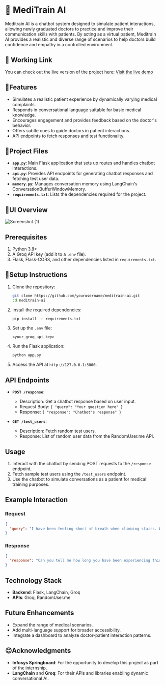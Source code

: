 # 🌟 MediTrain AI

Meditrain AI is a chatbot system designed to simulate patient interactions, allowing newly graduated doctors to practice and improve their communication skills with patients. By acting as a virtual patient, Meditrain AI provides a realistic and diverse range of scenarios to help doctors build confidence and empathy in a controlled environment.

## 🤖 Working Link
You can check out the live version of the project here: [Visit the live demo](https://meditrain-ai-1-zl6y.onrender.com)

## 🌟Features

- Simulates a realistic patient experience by dynamically varying medical complaints.
- Responds in conversational language suitable for basic medical knowledge.
- Encourages engagement and provides feedback based on the doctor's behavior.
- Offers subtle cues to guide doctors in patient interactions.
- API endpoints to fetch responses and test functionality.

## 📂Project Files

- **`app.py`**: Main Flask application that sets up routes and handles chatbot interactions.
- **`api.py`**: Provides API endpoints for generating chatbot responses and fetching test user data.
- **`memory.py`**: Manages conversation memory using LangChain's ConversationBufferWindowMemory.
- **`requirements.txt`**: Lists the dependencies required for the project.
  
## 🌟UI Overview

![Screenshot (1)](https://github.com/user-attachments/assets/9affb71e-db82-48d0-b28e-41178ca5b0e1)

## Prerequisites

1. Python 3.8+
2. A Groq API key (add it to a `.env` file).
3. Flask, Flask-CORS, and other dependencies listed in `requirements.txt`.

## 📌Setup Instructions

1. Clone the repository:
   ```bash
   git clone https://github.com/yourusername/meditrain-ai.git
   cd meditrain-ai
   ```

2. Install the required dependencies:
   ```bash
   pip install -r requirements.txt
   ```

3. Set up the `.env` file:
   ```plaintext
   <your_groq_api_key>
   ```

4. Run the Flask application:
   ```bash
   python app.py
   ```

5. Access the API at `http://127.0.0.1:5000`.

## API Endpoints

- **`POST /response`**:
  - Description: Get a chatbot response based on user input.
  - Request Body: `{ "query": "Your question here" }`
  - Response: `{ "response": "Chatbot's response" }`

- **`GET /test_users`**:
  - Description: Fetch random test users.
  - Response: List of random user data from the RandomUser.me API.

## Usage

1. Interact with the chatbot by sending POST requests to the `/response` endpoint.
2. Fetch sample test users using the `/test_users` endpoint.
3. Use the chatbot to simulate conversations as a patient for medical training purposes.

## Example Interaction

### Request
```json
{
  "query": "I have been feeling short of breath when climbing stairs. What could it be?"
}
```

### Response
```json
{
  "response": "Can you tell me how long you have been experiencing this and if anything seems to make it better or worse?"
}
```

## Technology Stack

- **Backend**: Flask, LangChain, Groq
- **APIs**: Groq, RandomUser.me

## Future Enhancements

- Expand the range of medical scenarios.
- Add multi-language support for broader accessibility.
- Integrate a dashboard to analyze doctor-patient interaction patterns.

## 😊Acknowledgments

- **Infosys Springboard**: For the opportunity to develop this project as part of the internship.
- **LangChain** and **Groq**: For their APIs and libraries enabling dynamic conversational AI.
